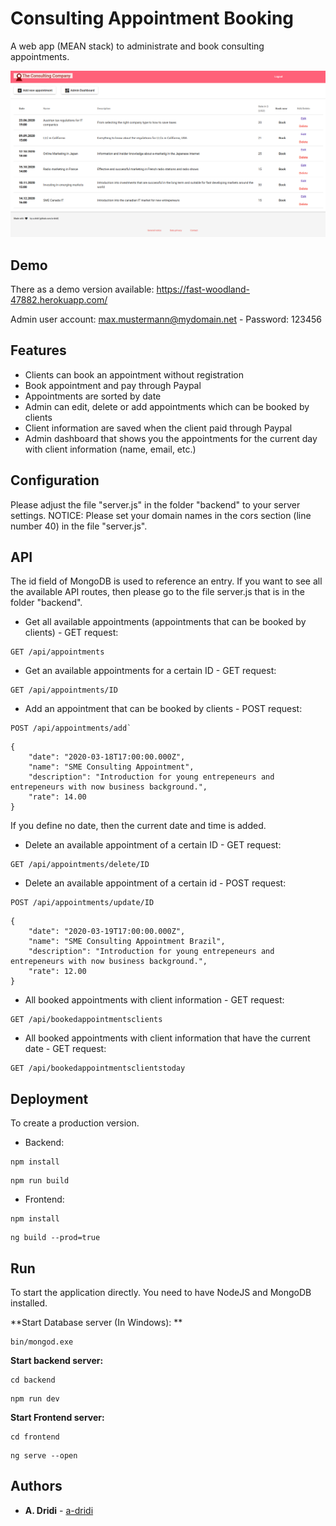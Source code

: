 # Consulting Appointment Booking

A web app (MEAN stack) to administrate and book consulting appointments.

![Screenshot of application](https://raw.githubusercontent.com/a-dridi/Consulting-Appointment-Booking/master/screenshot.PNG)

## Demo
There as a demo version available:
https://fast-woodland-47882.herokuapp.com/

Admin user account: max.mustermann@mydomain.net - Password: 123456

## Features
* Clients can book an appointment without registration
* Book appointment and pay through Paypal
* Appointments are sorted by date
* Admin can edit, delete or add appointments which can be booked by clients
* Client information are saved when the client paid through Paypal
* Admin dashboard that shows you the appointments for the current day with client information (name, email, etc.)

## Configuration

Please adjust the file "server.js" in the folder "backend" to your server settings. 
NOTICE: Please set your domain names in the cors section (line number 40) in the file "server.js".


## API
The id field of MongoDB is used to reference an entry. If you want to see all the available API routes, then please go to the file server.js that is in the folder "backend".

- Get all available appointments (appointments that can be booked by clients) - GET request:
```
GET /api/appointments
```

- Get an available appointments for a certain ID - GET request:
```
GET /api/appointments/ID
```
- Add an appointment that can be booked by clients - POST request:
```
POST /api/appointments/add`
```
```
{
    "date": "2020-03-18T17:00:00.000Z",
	"name": "SME Consulting Appointment",
    "description": "Introduction for young entrepeneurs and entrepeneurs with now business background.",
	"rate": 14.00
}
```
If you define no date, then the current date and time is added.

- Delete an available appointment of a certain ID - GET request:
```
GET /api/appointments/delete/ID
```

- Delete an available appointment of a certain id - POST request:
```
POST /api/appointments/update/ID
```
```
{
    "date": "2020-03-19T17:00:00.000Z",
	"name": "SME Consulting Appointment Brazil",
    "description": "Introduction for young entrepeneurs and entrepeneurs with now business background.",
	"rate": 12.00
}
```
- All booked appointments with client information - GET request:
```
GET /api/bookedappointmentsclients
```

- All booked appointments with client information that have the current date - GET request:
```
GET /api/bookedappointmentsclientstoday
```

## Deployment
To create a production version.

- Backend:
```
npm install
```
```
npm run build
```

- Frontend:
```
npm install
```
```
ng build --prod=true
```

## Run
To start the application directly. You need to have NodeJS and MongoDB installed.

**Start Database server (In Windows): **
```
bin/mongod.exe
```

**Start backend server:**
```
cd backend
```
```
npm run dev
```

**Start Frontend server:**
```
cd frontend
```
```
ng serve --open
```

## Authors

* **A. Dridi** - [a-dridi](https://github.com/a-dridi/)
